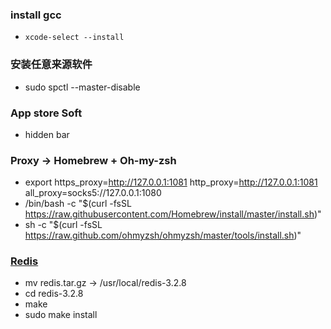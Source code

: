 ### install gcc
- `xcode-select --install`

### 安装任意来源软件
- sudo spctl --master-disable

### App store Soft
- hidden bar

### Proxy -> Homebrew + Oh-my-zsh
- export https_proxy=http://127.0.0.1:1081 http_proxy=http://127.0.0.1:1081 all_proxy=socks5://127.0.0.1:1080
- /bin/bash -c "$(curl -fsSL https://raw.githubusercontent.com/Homebrew/install/master/install.sh)"
- sh -c "$(curl -fsSL https://raw.github.com/ohmyzsh/ohmyzsh/master/tools/install.sh)"

### [Redis](https://www.jianshu.com/p/3bdfda703552)
- mv redis.tar.gz -> /usr/local/redis-3.2.8
- cd redis-3.2.8
- make
- sudo make install 
